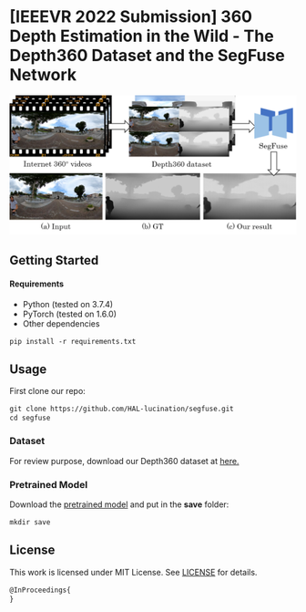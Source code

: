 # [IEEEVR 2022 Submission] 360 Depth Estimation in the Wild - The Depth360 Dataset and the SegFuse Network

<p align='left'>
<img src='teaser.png' width="800"/>
</p>

## Getting Started
#### Requirements
- Python (tested on 3.7.4)
- PyTorch (tested on 1.6.0)
- Other dependencies
```
pip install -r requirements.txt
```

## Usage
First clone our repo:
```
git clone https://github.com/HAL-lucination/segfuse.git
cd segfuse
```

### Dataset
For review purpose, download our Depth360 dataset at [here.](https://drive.google.com/file/d/1460RBiV_YwuYSxqOeBh7qfuYu2HCvw8D/view?usp=sharing)

### Pretrained Model
Download the [pretrained model](https://drive.google.com/file/d/1lFHCyS0zoaP3HzRKYU6DEVYfwdJ7mRi9/view?usp=sharing) and put in the **save** folder:
```
mkdir save
```

## License
This work is licensed under MIT License. See [LICENSE](LICENSE) for details. 


```
@InProceedings{
}
```

